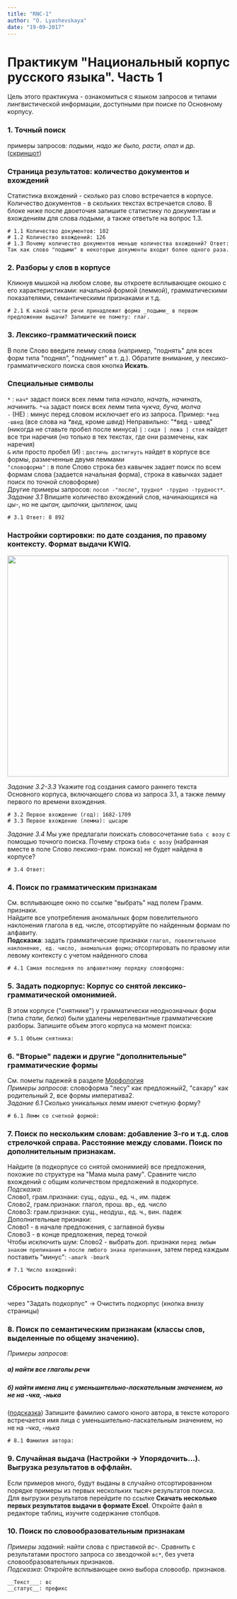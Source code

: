 ```yaml
---
title: "RNC-1"
author: "O. Lyashevskaya"
date: "19-09-2017"
---
```


# Практикум "Национальный корпус русского языка". Часть 1  
Цель этого практикума - ознакомиться с языком запросов и типами лингвистической информации, доступными при поиске по Основному корпусу.  
  
### 1. Точный поиск  
примеры запросов: _подыми, надо же было, расти, опал_ и др. 
(<a href="https://olesar.github.io/KILI/img/ExactSearch.png" target="_blank">скриншот</a>)   

### Страница результатов: количество документов и вхождений  
Статистика вхождений - сколько раз слово встречается в корпусе. Количество документов - в скольких текстах встречается слово. 
В блоке ниже после двоеточия запишите статистику по документам и вхождениям для слова _подыми_, а также ответьте на вопрос 1.3. 
```
# 1.1 Количество документов: 102
# 1.2 Количество вхождений: 126
# 1.3 Почему количество документов меньше количества вхождений? Ответ: Так как слово "подыми" в некоторые документы входит более одного раза.
```

### 2. Разборы у слов в корпусе
Кликнув мышкой на любом слове, вы откроете всплывающее окошко с его характеристиками: начальной формой (леммой), грамматическими показателями, семантическими признаками и т.д. 
```
# 2.1 К какой части речи принадлежит форма _подыми_ в первом предложении выдачи? Запишите ее помету: глаг.
```

### 3. Лексико-грамматический поиск 
В поле Слово введите лемму слова (например, "поднять" для всех форм типа "поднял", "поднимет" и т. д.). 
Обратите внимание, у лексико-грамматического поиска своя кнопка **Искать**.

### Специальные символы  
`*` : `нач*` задаст поиск всех лемм типа _начало, начать, начинать, начинить_. `*ча` задаст поиск всех лемм типа _чукча, буча, молча_  
`-` (НЕ) : минус перед словом исключает его из запроса. Пример: `*вед -швед` (все слова на _*вед_, кроме _швед_)
Неправильно: "\*вед - швед" (никогда не ставьте пробел после минуса) 
`|` : `сидя | лежа | стоя` найдет все три наречия (но только в тех текстах, где они размечены, как наречия)  
`&` или просто пробел (И) : `достичь достигнуть` найдет в корпусе все формы, размеченные двумя леммами  
`"словоформа"` : в поле Слово строка без кавычек задает поиск по всем формам слова (задается начальная форма), строка в кавычках задает поиск по точной словоформе)  
Другие примеры запросов: `посол -"после"`, `трудно* -трудно -трудност*`.  
_Задание 3.1_ Впишите количество вхождений слов, начинающихся на _цы-_, но не _цыган, цыпочки, цыпленок, цыц_
```
# 3.1 Ответ: 8 892
```

### Настройки сортировки: по дате создания, по правому контексту. Формат выдачи KWIQ.  
<img src="https://olesar.github.io/KILI/img/RNC_Sort1.png" width="500" /> 

_Задание 3.2-3.3_ Укажите год создания самого раннего текста Основного корпуса, включающего слова из запроса 3.1, а также лемму первого по времени вхождения. 
```
# 3.2 Первое вхождение (год): 1682-1709 
# 3.3 Первое вхождение (лемма): цысарю 
```

_Задание 3.4_ Мы уже предлагали поискать словосочетание `баба с возу` с помощью точного поиска. Почему строка `баба с возу` (набранная вместе в поле Слово лексико-грам. поиска) не будет найдена в корпусе?
```
# 3.4 Ответ: 
```

### 4. Поиск по грамматическим признакам 
См. всплывающее окно по ссылке "выбрать" над полем Грамм. признаки.   
Найдите все употребления аномальных форм повелительного наклонения глагола в ед. числе, отсортируйте по найденным формам по алфавиту.  
__Подсказка__: задать грамматические признаки `глагол, повелительное наклонение, ед. число, аномальная форма`; отсортировать  по правому или левому контексту с учетом найденного слова  
```
# 4.1 Самая последняя по алфавитному порядку словоформа: 
```

### 5. Задать подкорпус: Корпус со снятой лексико-грамматической омонимией.  
В этом корпусе ("снятнике") у грамматически неоднозначных форм (типа _стали_, _белка_) были удалены нерелевантные грамматические разборы. 
Запишите объем этого корпуса на момент поиска: 
```
# 5.1 Объем снятника: 
```

### 6. "Вторые" падежи и другие "дополнительные" грамматические формы 
См. пометы падежей в разделе <a href="http://ruscorpora.ru/corpora-morph.html">Морфология</a>  
_Примеры запросов_: словоформа "лесу" как предложный2, "сахару" как родительный 2, все формы императива2.  
_Задание 6.1_ Сколько уникальных лемм имеют счетную форму?
```
# 6.1 Лемм со счетной формой: 
```
  
### 7. Поиск по нескольким словам: добавление 3-го и т.д. слов стрелочкой справа. Расстояние между словами. Поиск по дополнительным признакам.  
Найдите (в подкорпусе со снятой омонимией) все предложения, похожие по структуре на "Мама мыла раму". Сравните число вхождений с общим количеством предложений в подкорпусе.  
_Подсказка_:   
Слово1, грам.признаки: сущ., одуш., ед. ч., им. падеж  
Слово2, грам.признаки: глагол, прош. вр., ед. число  
Слово3: грам.признаки: сущ., неодуш., ед. ч., вин. падеж  
Дополнительные признаки:  
Слово1 - в начале предложения, с заглавной буквы  
Слово3 - в конце предложения, перед точкой  
Чтобы исключить шум: Слово2 - выбрать доп. признаки `перед любым знаком препинания` + `после любого знака препинания`, затем перед каждым поставить "минус": `-amark -bmark`  
```
# 7.1 Число вхождений: 
```

### **Cбросить подкорпус** 
через "Задать подкорпус" -> Очистить подкорпус (кнопка внизу страницы) 

### 8. Поиск по семантическим признакам (классы слов, выделенные по общему значению).  
_Примеры запросов_:   
##### а) найти все глаголы речи  
##### б) найти имена лиц с уменьшительно-ласкательным значением, но не на _-чка_, _-нька_  
(<a href="https://github.com/olesar/hseinstruments/blob/master/Data/RNC8.1suggest.md" target="_blank">подсказка</a>) 
Запишите фамилию самого юного автора, в тексте которого встречается имя лица с уменьшительно-ласкательным значением, но не на _-чка_, _-нька_
```
# 8.1 Фамилия автора: 
```
  
### 9. Случайная выдача (Настройки -> Упорядочить...). Выгрузка результатов в оффлайн.
Если примеров много, будут выданы в случайно отсортированном порядке примеры из первых нескольких тысяч результатов поиска.  
Для выгрузки результатов перейдите по ссылке **Скачать несколько первых результатов выдачи в формате Excel**. Откройте файл в редакторе таблиц, изучите содержание столбцов. 
  
### 10. Поиск по словообразовательным признакам  
_Примеры заданий_: найти слова с приставкой _вс-_. Сравнить с результатами простого запроса со звездочкой `вс*`, без учета словообразовательных признаков.  
_Подсказка_: Откройте всплывающее окно выбора словообр. признаков.   
```
__Текст___: вс   
__статус__: префикс   
```
